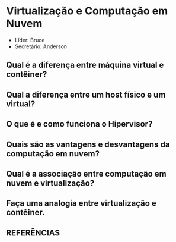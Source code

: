 # Virtualização e Computação em Nuvem

* Líder: Bruce
* Secretário: Anderson

## Qual é a diferença entre máquina virtual e contêiner?

## Qual a diferença entre um host físico e um virtual?

## O que é e como funciona o Hipervisor?

## Quais são as vantagens e desvantagens da computação em nuvem?

## Qual é a associação entre computação em nuvem e virtualização?

## Faça uma analogia entre virtualização e contêiner.

## REFERÊNCIAS